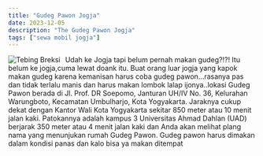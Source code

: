 ```yaml
---
title: "Gudeg Pawon Jogja"
date: 2023-12-05
description: "The Gudeg Pawon Jogja"
tags: ["sewa mobil jogja"]
---
```


<img src="https://aceapugtar.cloudimg.io/raw.githubusercontent.com/ariefbuddies/bening-out/master/uploads/gudeg-pawon.jpg?w=200&radius=18&force_format=png&"
     alt="Tebing Breksi"
     style="float: left; margin-right: 10px;" />

Udah ke Jogja tapi belum pernah makan gudeg?!?! Itu belum ke jogja,cuma lewat doank itu. Buat orang luar jogja yang kapok makan gudeg karena kemanisan harus coba gudeg pawon...rasanya pas dan tidak terlalu manis dan harus makan lombok lalap ijonya..lokasi Gudeg Pawon berada di Jl. Prof. DR Soepomo, Janturan UH/IV No. 36, Kelurahan Warungboto, Kecamatan Umbulharjo, Kota Yogyakarta. Jaraknya cukup dekat dengan Kantor Wali Kota Yogyakarta sekitar 850 meter atau 10 menit jalan kaki. Patokannya adalah kampus 3 Universitas Ahmad Dahlan (UAD) berjarak 350 meter atau 4 menit jalan kaki dan Anda akan melihat plang nama yang menunjukan rumah Gudeg Pawon. Gudeg pawon harus dimakan dalam kondisi panas dan kalo bisa ya makan ditempat
